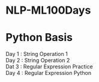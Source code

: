 # NLP-ML100Days  
# Python Basis  
Day 1 : String Operation 1  
Day 2 : String Operation 2  
Dat 3 : Regular Expression  Practice  
Day 4 : Regular Expression  Python  
